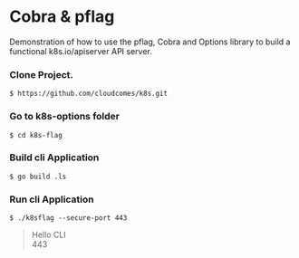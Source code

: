# Cobra & pflag

Demonstration of how to use the pflag, Cobra and Options library to build a functional k8s.io/apiserver API server.

###  Clone Project.
```
$ https://github.com/cloudcomes/k8s.git
```

### Go to k8s-options folder 
```
$ cd k8s-flag
```


### Build cli Application

```
$ go build .ls

```

### Run cli Application

```
$ ./k8sflag --secure-port 443
```

> Hello CLI      
> 443
